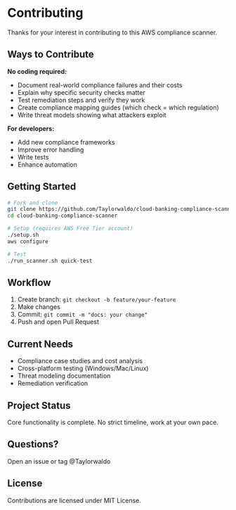 # Contributing

Thanks for your interest in contributing to this AWS compliance scanner.

## Ways to Contribute

**No coding required:**
- Document real-world compliance failures and their costs
- Explain why specific security checks matter
- Test remediation steps and verify they work
- Create compliance mapping guides (which check = which regulation)
- Write threat models showing what attackers exploit

**For developers:**
- Add new compliance frameworks
- Improve error handling
- Write tests
- Enhance automation

## Getting Started

```bash
# Fork and clone
git clone https://github.com/Taylorwaldo/cloud-banking-compliance-scanner.git
cd cloud-banking-compliance-scanner

# Setup (requires AWS Free Tier account)
./setup.sh
aws configure

# Test
./run_scanner.sh quick-test
```

## Workflow

1. Create branch: `git checkout -b feature/your-feature`
2. Make changes
3. Commit: `git commit -m "docs: your change"`
4. Push and open Pull Request

## Current Needs

- Compliance case studies and cost analysis
- Cross-platform testing (Windows/Mac/Linux)
- Threat modeling documentation
- Remediation verification

## Project Status

Core functionality is complete. No strict timeline, work at your own pace.

## Questions?

Open an issue or tag @Taylorwaldo

## License

Contributions are licensed under MIT License.
